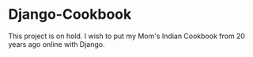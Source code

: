 # Django-Cookbook

This project is on hold. I wish to put my Mom's Indian Cookbook from 20 years ago online with Django.
